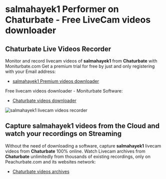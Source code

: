 # salmahayek1 Performer on Chaturbate - Free LiveCam videos downloader

## Chaturbate Live Videos Recorder

Monitor and record livecam videos of **salmahayek1** from **Chaturbate** with Moniturbate.com
Get a premium trial for free by just and only registering with your Email address:
* [salmahayek1 Premium videos downloader](https://moniturbate.com/request-demo-licence-key.html)

Free livecam videos downloader - Moniturbate Software:
* [Chaturbate videos downloader](https://moniturbate.com/moniturbate-download-software.html)

![salmahayek1 livecam videos recorder](https://peachurnet.com/templates/moniturbate-software.png)


## Capture salmahayek1 videos from the Cloud and watch your recordings on Streaming

Without the need of downloading a software, capture **salmahayek1** livecam videos from **Chaturbate** 100% online.
Watch Livecam archives from **Chaturbate** unlimitedly from thousands of existing recordings, only on Peachurbate.com and its websites network:
* [Chaturbate videos archives](https://peachurnet.com/)